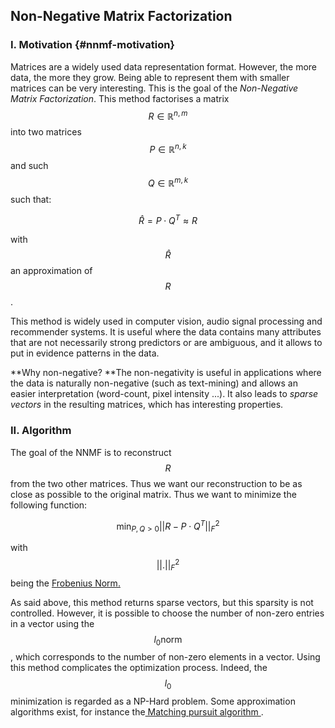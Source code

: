## Non-Negative Matrix Factorization

### I. Motivation {#nnmf-motivation}

Matrices are a widely used data representation format. However, the more data, the more they grow. Being able to represent them with smaller matrices can be very interesting. This is the goal of the _Non-Negative Matrix Factorization_. This method factorises a matrix $$R \in \mathbb{R}^{n, m}$$  into two matrices $$P \in \mathbb{R}^{n, k}$$ and such $$Q \in \mathbb{R}^{m, k}$$ such that:


$$
 \hat{R} = P \cdot Q^T \approx R
$$


with $$\hat{R}$$ an approximation of $$ R $$.

This method is widely used in computer vision, audio signal processing and recommender systems. It is useful where the data contains many attributes that are not necessarily strong predictors or are ambiguous, and it allows to put in evidence patterns in the data.

**Why non-negative? **The non-negativity is useful in applications where the data is naturally non-negative \(such as text-mining\) and allows an easier interpretation \(word-count, pixel intensity ...\). It also leads to _sparse vectors_ in the resulting matrices, which has interesting properties.

### II. Algorithm

The goal of the NNMF is to reconstruct $$R$$ from the two other matrices. Thus we want our reconstruction to be as close as possible to the original matrix. Thus we want to minimize the following function:


$$
 \min_{P, Q > 0} || R -  P \cdot Q^T ||^2_F
$$


with $$ || . ||^2_F $$ being the [Frobenius Norm. ](https://en.wikipedia.org/wiki/Matrix_norm#Frobenius_norm)

As said above, this method returns sparse vectors, but this sparsity is not controlled. However, it is possible to choose the number of non-zero entries in a vector using the $$l_0 \text{norm}$$, which corresponds to the number of non-zero elements in a vector. Using this method complicates the optimization process. Indeed, the $$l_0$$ minimization is regarded as a NP-Hard problem. Some approximation algorithms exist, for instance the[ Matching pursuit algorithm ](https://en.wikipedia.org/wiki/Matching_pursuit).

